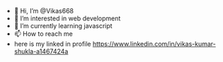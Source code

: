 - 👋 Hi, I’m @Vikas668
- 👀 I’m interested in web development
- 🌱 I’m currently learning javascript
- 📫 How to reach me 
- here is my linked in profile https://www.linkedin.com/in/vikas-kumar-shukla-a1467424a

<!---
Vikas668/Vikas668 is a ✨ special ✨ repository because its `README.md` (this file) appears on your GitHub profile.
You can click the Preview link to take a look at your changes.
--->
